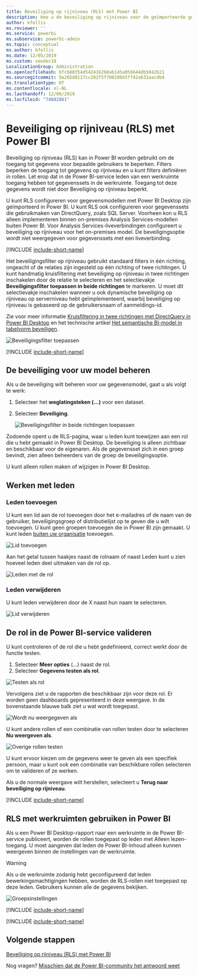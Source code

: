 ```yaml
---
title: Beveiliging op rijniveau (RLS) met Power BI
description: Hoe u de beveiliging op rijniveau voor de geïmporteerde gegevenssets en DirectQuery configureert in de Power BI-service.
author: kfollis
ms.reviewer: ''
ms.service: powerbi
ms.subservice: powerbi-admin
ms.topic: conceptual
ms.author: kfollis
ms.date: 12/05/2019
ms.custom: seodec18
LocalizationGroup: Administration
ms.openlocfilehash: bfcb88354d542416268ab145a056644db5042b21
ms.sourcegitcommit: 9a265d8117cc202f5f700286b5ff42a631aacdb4
ms.translationtype: HT
ms.contentlocale: nl-NL
ms.lasthandoff: 12/06/2019
ms.locfileid: "74882861"
---
```

# <a name="row-level-security-rls-with-power-bi"></a>Beveiliging op rijniveau (RLS) met Power BI

Beveiliging op rijniveau (RLS) kan in Power BI worden gebruikt om de toegang tot gegevens voor bepaalde gebruikers te beperken. Filters beperken de toegang tot gegevens op rijniveau en u kunt filters definiëren in rollen. Let erop dat in de Power BI-service leden van een werkruimte toegang hebben tot gegevenssets in de werkruimte. Toegang tot deze gegevens wordt niet door Beveiliging op rijniveau beperkt.

U kunt RLS configureren voor gegevensmodellen met Power BI Desktop zijn geïmporteerd in Power BI. U kunt RLS ook configureren voor gegevenssets die gebruikmaken van DirectQuery, zoals SQL Server. Voorheen kon u RLS alleen implementeren binnen on-premises Analysis Services-modellen buiten Power BI. Voor Analysis Services-liveverbindingen configureert u beveiliging op rijniveau voor het on-premises model. De beveiligingsoptie wordt niet weergegeven voor gegevenssets met een liveverbinding.

[!INCLUDE [include-short-name](./includes/rls-desktop-define-roles.md)]

Het beveiligingsfilter op rijniveau gebruikt standaard filters in één richting, ongeacht of de relaties zijn ingesteld op één richting of twee richtingen. U kunt handmatig kruisfiltering met beveiliging op rijniveau in twee richtingen inschakelen door de relatie te selecteren en het selectievakje **Beveiligingsfilter toepassen in beide richtingen** te markeren. U moet dit selectievakje inschakelen wanneer u ook dynamische beveiliging op rijniveau op serverniveau hebt geïmplementeerd, waarbij beveiliging op rijniveau is gebaseerd op de gebruikersnaam of aanmeldings-id.

Zie voor meer informatie [Kruisfiltering in twee richtingen met DirectQuery in Power BI Desktop](desktop-bidirectional-filtering.md) en het technische artikel [Het semantische BI-model in tabelvorm beveiligen](https://download.microsoft.com/download/D/2/0/D20E1C5F-72EA-4505-9F26-FEF9550EFD44/Securing%20the%20Tabular%20BI%20Semantic%20Model.docx).

![Beveiligingsfilter toepassen](media/service-admin-rls/rls-apply-security-filter.png)


[!INCLUDE [include-short-name](./includes/rls-desktop-view-as-roles.md)]

## <a name="manage-security-on-your-model"></a>De beveiliging voor uw model beheren

Als u de beveiliging wilt beheren voor uw gegevensmodel, gaat u als volgt te werk:

1. Selecteer het **weglatingsteken (...)**  voor een dataset.
2. Selecteer **Beveiliging**.
   
   ![Beveiligingsfilter in beide richtingen toepassen](media/service-admin-rls/rls-security.png)

Zodoende opent u de RLS-pagina, waar u leden kunt toewijzen aan een rol die u hebt gemaakt in Power BI Desktop. De beveiliging is alleen zichtbaar en beschikbaar voor de eigenaren. Als de gegevensset zich in een groep bevindt, zien alleen beheerders van de groep de beveiligingsoptie. 

U kunt alleen rollen maken of wijzigen in Power BI Desktop.

## <a name="working-with-members"></a>Werken met leden

### <a name="add-members"></a>Leden toevoegen

U kunt een lid aan de rol toevoegen door het e-mailadres of de naam van de gebruiker, beveiligingsgroep of distributielijst op te geven die u wilt toevoegen. U kunt geen groepen toevoegen die in Power BI zijn gemaakt. U kunt leden [buiten uw organisatie](whitepaper-azure-b2b-power-bi.md#data-security-for-external-partners) toevoegen.

![Lid toevoegen](media/service-admin-rls/rls-add-member.png)

Aan het getal tussen haakjes naast de rolnaam of naast Leden kunt u zien hoeveel leden deel uitmaken van de rol op.

![Leden met de rol](media/service-admin-rls/rls-member-count.png)

### <a name="remove-members"></a>Leden verwijderen

U kunt leden verwijderen door de X naast hun naam te selecteren. 

![Lid verwijderen](media/service-admin-rls/rls-remove-member.png)

## <a name="validating-the-role-within-the-power-bi-service"></a>De rol in de Power BI-service valideren

U kunt controleren of de rol die u hebt gedefinieerd, correct werkt door de functie testen. 

1. Selecteer **Meer opties** (...) naast de rol.
2. Selecteer **Gegevens testen als rol**.

![Testen als rol](media/service-admin-rls/rls-test-role.png)

Vervolgens ziet u de rapporten die beschikbaar zijn voor deze rol. Er worden geen dashboards gepresenteerd in deze weergave. In de bovenstaande blauwe balk ziet u wat wordt toegepast.

![Wordt nu weergegeven als <rol>](media/service-admin-rls/rls-test-role2.png)

U kunt andere rollen of een combinatie van rollen testen door te selecteren **Nu weergeven als**.

![Overige rollen testen](media/service-admin-rls/rls-test-role3.png)

U kunt ervoor kiezen om de gegevens weer te geven als een specifiek persoon, maar u kunt ook een combinatie van beschikbare rollen selecteren om te valideren of ze werken. 

Als u de normale weergave wilt herstellen, selecteert u **Terug naar beveiliging op rijniveau**.

[!INCLUDE [include-short-name](./includes/rls-usernames.md)]

## <a name="using-rls-with-workspaces-in-power-bi"></a>RLS met werkruimten gebruiken in Power BI

Als u een Power BI Desktop-rapport naar een werkruimte in de Power BI-service publiceert, worden de rollen toegepast op leden met Alleen lezen-toegang. U moet aangeven dat leden de Power BI-inhoud alleen kunnen weergeven binnen de instellingen van de werkruimte.

> [!WARNING]
> Als u de werkruimte zodanig hebt geconfigureerd dat leden bewerkingsmachtigingen hebben, worden de RLS-rollen niet toegepast op deze leden. Gebruikers kunnen alle de gegevens bekijken.

![Groepsinstellingen](media/service-admin-rls/rls-group-settings.png)

[!INCLUDE [include-short-name](./includes/rls-limitations.md)]

[!INCLUDE [include-short-name](./includes/rls-faq.md)]

## <a name="next-steps"></a>Volgende stappen
[Beveiliging op rijniveau (RLS) met Power BI](desktop-rls.md)  

Nog vragen? [Misschien dat de Power BI-community het antwoord weet](https://community.powerbi.com/)

